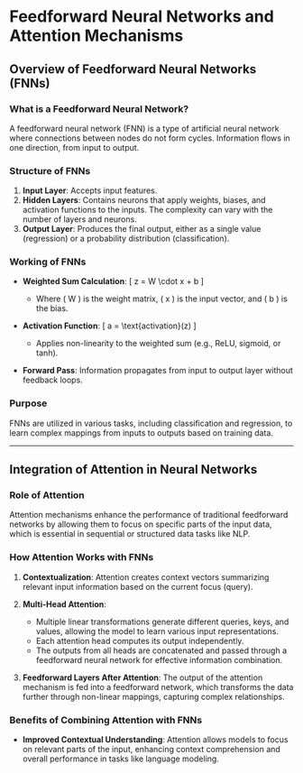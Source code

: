 # Feedforward Neural Networks and Attention Mechanisms

## Overview of Feedforward Neural Networks (FNNs)

### What is a Feedforward Neural Network?
A feedforward neural network (FNN) is a type of artificial neural network where connections between nodes do not form cycles. Information flows in one direction, from input to output.

### Structure of FNNs
1. **Input Layer**: Accepts input features.
2. **Hidden Layers**: Contains neurons that apply weights, biases, and activation functions to the inputs. The complexity can vary with the number of layers and neurons.
3. **Output Layer**: Produces the final output, either as a single value (regression) or a probability distribution (classification).

### Working of FNNs
- **Weighted Sum Calculation**:
  \[
  z = W \cdot x + b
  \]
  - Where \( W \) is the weight matrix, \( x \) is the input vector, and \( b \) is the bias.
  
- **Activation Function**:
  \[
  a = \text{activation}(z)
  \]
  - Applies non-linearity to the weighted sum (e.g., ReLU, sigmoid, or tanh).

- **Forward Pass**: Information propagates from input to output layer without feedback loops.

### Purpose
FNNs are utilized in various tasks, including classification and regression, to learn complex mappings from inputs to outputs based on training data.

---

## Integration of Attention in Neural Networks

### Role of Attention
Attention mechanisms enhance the performance of traditional feedforward networks by allowing them to focus on specific parts of the input data, which is essential in sequential or structured data tasks like NLP.

### How Attention Works with FNNs
1. **Contextualization**: Attention creates context vectors summarizing relevant input information based on the current focus (query).

2. **Multi-Head Attention**:
   - Multiple linear transformations generate different queries, keys, and values, allowing the model to learn various input representations.
   - Each attention head computes its output independently.
   - The outputs from all heads are concatenated and passed through a feedforward neural network for effective information combination.

3. **Feedforward Layers After Attention**: The output of the attention mechanism is fed into a feedforward network, which transforms the data further through non-linear mappings, capturing complex relationships.

### Benefits of Combining Attention with FNNs
- **Improved Contextual Understanding**: Attention allows models to focus on relevant parts of the input, enhancing context comprehension and overall performance in tasks like language modeling.
